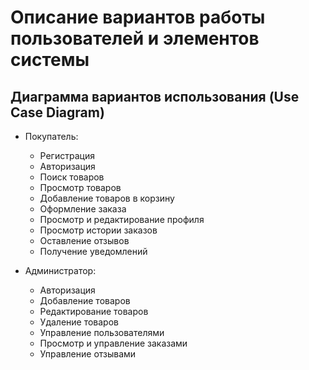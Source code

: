 # Описание вариантов работы пользователей и элементов системы

## Диаграмма вариантов использования (Use Case Diagram)
- Покупатель:
  - Регистрация
  - Авторизация
  - Поиск товаров
  - Просмотр товаров
  - Добавление товаров в корзину
  - Оформление заказа
  - Просмотр и редактирование профиля
  - Просмотр истории заказов
  - Оставление отзывов
  - Получение уведомлений

- Администратор:
  - Авторизация
  - Добавление товаров
  - Редактирование товаров
  - Удаление товаров
  - Управление пользователями
  - Просмотр и управление заказами
  - Управление отзывами
